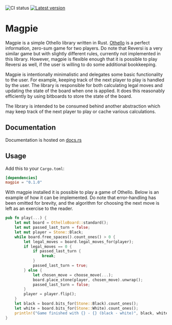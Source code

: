 ![CI status](https://github.com/LimeEng/othello/workflows/CI/badge.svg)
[![Latest version](https://img.shields.io/crates/v/magpie.svg)](https://crates.io/crates/magpie)

# Magpie

Magpie is a simple Othello library written in Rust. [Othello](https://en.wikipedia.org/wiki/Reversi) is a perfect information, zero-sum game for two players. Do note that Reversi is a very similar game but with slightly different rules, currently not implemented in this library. However, magpie is flexible enough that it is possible to play Reversi as well, if the user is willing to do some additional bookkeeping.

Magpie is intentionally minimalistic and delegates some basic functionality to the user. For example, keeping track of the next player to play is handled by the user. The library is responsible for both calculating legal moves and updating the state of the board when one is applied. It does this reasonably efficiently by using bitboards to store the state of the board.

The library is intended to be consumed behind another abstraction which may keep track of the next player to play or cache various calculations.

## Documentation

Documentation is hosted on [docs.rs](https://docs.rs/magpie/)

## Usage

Add this to your `Cargo.toml`:

```toml
[dependencies]
magpie = "0.1.0"
```

With magpie installed it is possible to play a game of Othello. Below is an example of how it can be implemented. Do note that error-handling has been omitted for brevity, and the algorithm for choosing the next move is left as an exercise to the reader.

```rust
pub fn play(...) {
    let mut board = OthelloBoard::standard();
    let mut passed_last_turn = false;
    let mut player = Stone::Black;
    while board.free_spaces().count_ones() > 0 {
        let legal_moves = board.legal_moves_for(player);
        if legal_moves == 0 {
            if passed_last_turn {
                break;
            }
            passed_last_turn = true;
        } else {
            let chosen_move = choose_move(...);
            board.place_stone(player, chosen_move).unwrap();
            passed_last_turn = false;
        }
        player = player.flip();
    }
    let black = board.bits_for(Stone::Black).count_ones();
    let white = board.bits_for(Stone::White).count_ones();
    println!("Game finished with {} - {} (black - white)", black, white);
}
```

